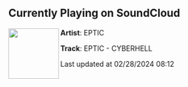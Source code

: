 ## Currently Playing on SoundCloud

[<img align="left" width="100" src="https://i1.sndcdn.com/artworks-a4Msbx7O03y9rNp8-5Chgjw-t500x500.jpg">](https://soundcloud.com/eptic/eptic-cyberhell)

**Artist**: EPTIC 

**Track**: EPTIC - CYBERHELL

Last updated at 02/28/2024 08:12
